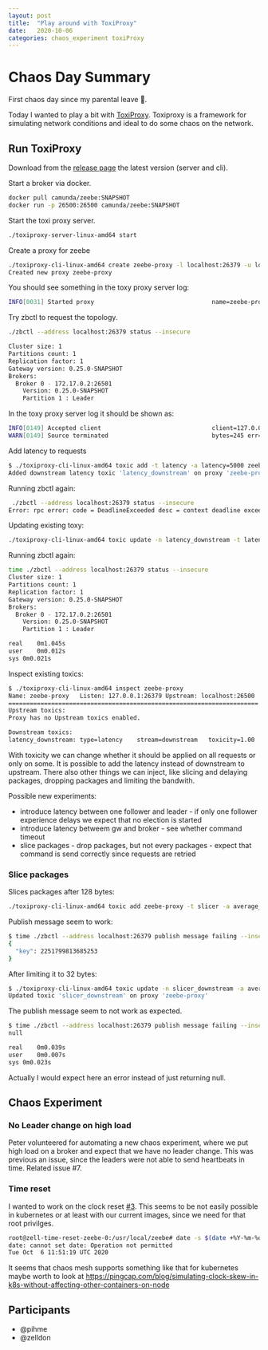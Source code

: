 ```yaml
---
layout: post
title:  "Play around with ToxiProxy"
date:   2020-10-06
categories: chaos_experiment toxiProxy
---
```


# Chaos Day Summary

First chaos day since my parental leave :tada:.

Today I wanted to play a bit with [ToxiProxy](https://github.com/Shopify/toxiproxy). Toxiproxy is a framework for simulating network conditions and ideal to do some chaos on the network.

## Run ToxiProxy

Download from the [release page](https://github.com/Shopify/toxiproxy/releases) the latest version (server and cli).

Start a broker via docker.

```sh
docker pull camunda/zeebe:SNAPSHOT
docker run -p 26500:26500 camunda/zeebe:SNAPSHOT
```

Start the toxi proxy server.

```sh
./toxiproxy-server-linux-amd64 start
```

Create a proxy for zeebe
```sh
./toxiproxy-cli-linux-amd64 create zeebe-proxy -l localhost:26379 -u localhost:26500
Created new proxy zeebe-proxy
```

You should see something in the toxy proxy server log:

```sh
INFO[0031] Started proxy                                 name=zeebe-proxy proxy=127.0.0.1:26379 upstream=localhost:26500
```

Try zbctl to request the topology.

```sh
./zbctl --address localhost:26379 status --insecure

Cluster size: 1
Partitions count: 1
Replication factor: 1
Gateway version: 0.25.0-SNAPSHOT
Brokers:
  Broker 0 - 172.17.0.2:26501
    Version: 0.25.0-SNAPSHOT
    Partition 1 : Leader
```

In the toxy proxy server log it should be shown as:

```sh
INFO[0149] Accepted client                               client=127.0.0.1:41510 name=zeebe-proxy proxy=127.0.0.1:26379 upstream=localhost:26500
WARN[0149] Source terminated                             bytes=245 err=read tcp 127.0.0.1:56178->127.0.0.1:26500: use of closed network connection name=zeebe-proxy
```

Add latency to requests

```sh
$ ./toxiproxy-cli-linux-amd64 toxic add -t latency -a latency=5000 zeebe-proxy
Added downstream latency toxic 'latency_downstream' on proxy 'zeebe-proxy'
```

Running zbctl again:

```sh
 ./zbctl --address localhost:26379 status --insecure
Error: rpc error: code = DeadlineExceeded desc = context deadline exceeded
```

Updating existing toxy:

```sh
./toxiproxy-cli-linux-amd64 toxic update -n latency_downstream -t latency -a latency=500 zeebe-proxy
```

Running zbctl again:

```sh
time ./zbctl --address localhost:26379 status --insecure
Cluster size: 1
Partitions count: 1
Replication factor: 1
Gateway version: 0.25.0-SNAPSHOT
Brokers:
  Broker 0 - 172.17.0.2:26501
    Version: 0.25.0-SNAPSHOT
    Partition 1 : Leader

real	0m1.045s
user	0m0.012s
sys	0m0.021s

```

Inspect existing toxics:

```sh
$ ./toxiproxy-cli-linux-amd64 inspect zeebe-proxy
Name: zeebe-proxy	Listen: 127.0.0.1:26379	Upstream: localhost:26500
======================================================================
Upstream toxics:
Proxy has no Upstream toxics enabled.

Downstream toxics:
latency_downstream:	type=latency	stream=downstream	toxicity=1.00	attributes=[	jitter=0	latency=500	]

```

With toxicity we can change whether it should be applied on all requests or only on some. It is possible to add the latency instead of downstream to upstream. There also other things we can inject, like slicing and delaying packages, dropping packages and limiting the bandwith.


Possible new experiments:

 * introduce latency between one follower and leader - if only one follower experience delays we expect that no election is started
 * introduce latency betweem gw and broker - see whether command timeout
 * slice packages - drop packages, but not every packages - expect that command is send correctly since requests are retried


### Slice packages

Slices packages after 128 bytes:
```sh
./toxiproxy-cli-linux-amd64 toxic add zeebe-proxy -t slicer -a average_size=128
```

Publish message seem to work:
```sh
$ time ./zbctl --address localhost:26379 publish message failing --insecure --correlationKey key --variables "{}"
{
  "key": 2251799813685253
}
```

After limiting it to 32 bytes:

```sh
$ ./toxiproxy-cli-linux-amd64 toxic update -n slicer_downstream -a average_size=32 zeebe-proxy
Updated toxic 'slicer_downstream' on proxy 'zeebe-proxy'
```

The publish message seem to not work as expected.

```sh
$ time ./zbctl --address localhost:26379 publish message failing --insecure --correlationKey key --variables "{}"
null

real	0m0.039s
user	0m0.007s
sys	0m0.023s
```

Actually I would expect here an error instead of just returning null.

## Chaos Experiment 

### No Leader change on high load

 Peter volunteered for automating a new chaos experiment, where we put high load on a broker and expect that we have no leader change. This was previous an issue, since the leaders were not able to send heartbeats in time. Related issue #7.

### Time reset
I wanted to work on the clock reset [#3](https://github.com/zeebe-io/zeebe-chaos/issues/3).
This seems to be not easily possible in kubernetes or at least with our current images, since we need for that root privilges.

```sh
root@zell-time-reset-zeebe-0:/usr/local/zeebe# date -s $(date +%Y-%m-%dT%H:%M:%S)
date: cannot set date: Operation not permitted
Tue Oct  6 11:51:19 UTC 2020
```

It seems that chaos mesh supports something like that for kubernetes maybe worth to look at
https://pingcap.com/blog/simulating-clock-skew-in-k8s-without-affecting-other-containers-on-node


## Participants

  * @pihme
  * @zelldon


